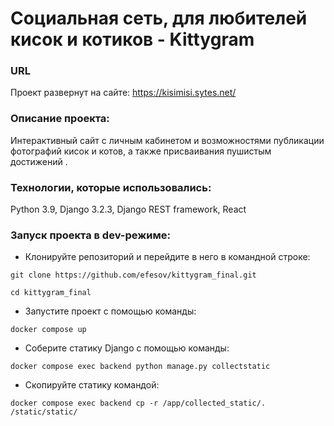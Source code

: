 # Социальная сеть,  для любителей кисок и котиков - Kittygram
### URL

Проект развернут на сайте:  https://kisimisi.sytes.net/

### Описание проекта:

Интерактивный сайт с личным кабинетом и возможностями публикации фотографий кисок и котов, а также присваивания пушистым достижений .

### Технологии, которые использовались:

Python 3.9, Django 3.2.3, Django REST framework, React

### Запуск проекта в dev-режиме:

-   Клонируйте репозиторий и перейдите в него в командной строке:

```
git clone https://github.com/efesov/kittygram_final.git

```

```
cd kittygram_final

```

-   Запустите проект с помощью команды:

```
docker compose up

```

-   Соберите статику Django с помощью команды:

```
docker compose exec backend python manage.py collectstatic

```

-   Скопируйте статику командой:

```
docker compose exec backend cp -r /app/collected_static/. /static/static/